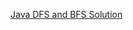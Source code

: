 [Java DFS and BFS Solution](https://leetcode.com/problems/find-largest-value-in-each-tree-row/discuss/1138489/Java-DFS-and-BFS-Solution)

